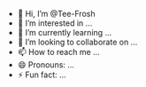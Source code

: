 - 👋 Hi, I’m @Tee-Frosh
- 👀 I’m interested in ...
- 🌱 I’m currently learning ...
- 💞️ I’m looking to collaborate on ...
- 📫 How to reach me ...
- 😄 Pronouns: ...
- ⚡ Fun fact: ...

<!---
Tee-Frosh/Tee-Frosh is a ✨ special ✨ repository because its `README.md` (this file) appears on your GitHub profile.
You can click the Preview link to take a look at your changes.
--->

